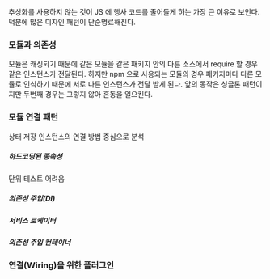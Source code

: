 추상화를 사용하지 않는 것이 JS 에 행사 코드를 줄어들게 하는 가장 큰 이유로 보인다. 덕분에 많은 디자인 패턴이 단순명료해진다.

### 모듈과 의존성
모듈은 캐싱되기 때문에 같은 모듈을 같은 패키지 안의 다른 소스에서 require 할 경우 같은 인스턴스가 전달된다.
하지만 npm 으로 사용되는 모듈의 경우 패키지마다 다른 모듈로 인식하기 때문에 서로 다른 인스턴스가 전달 받게 된다.
앞의 동작은 싱글톤 패턴이지만 두번째 경우는 그렇지 않아 혼동을 일으킨다.

### 모듈 연결 패턴
상태 저장 인스턴스의 연결 방법 중심으로 분석

##### 하드코딩된 종속성
단위 테스트 어려움

##### 의존성 주입(DI)


##### 서비스 로케이터

##### 의존성 주입 컨테이너

### 연결(Wiring)을 위한 플러그인

